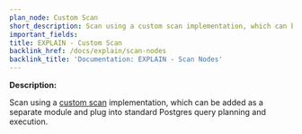 ```yaml
---
plan_node: Custom Scan
short_description: Scan using a custom scan implementation, which can be added as a separate module and plug into standard Postgres query planning and execution.
important_fields:
title: EXPLAIN - Custom Scan
backlink_href: /docs/explain/scan-nodes
backlink_title: 'Documentation: EXPLAIN - Scan Nodes'
---
```


**Description:**

Scan using a [custom scan](https://www.postgresql.org/docs/current/custom-scan.html) implementation, which can be added as a separate module and plug into standard Postgres query planning and execution.
